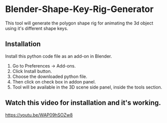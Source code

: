 # Blender-Shape-Key-Rig-Generator
This tool will generate the polygon shape rig for animating the 3d object using it's different shape keys.

## Installation 
Install this python code file as an add-on in Blender.
1. Go to Preferences -> Add-ons.
2. Click Install button.
3. Choose the downloaded python file.
4. Then click on check box in addon panel.
5. Tool will be available in the 3D scene side panel, inside the tools section.

## Watch this video for installation and it's working.
https://youtu.be/WAP09hSOZw8

